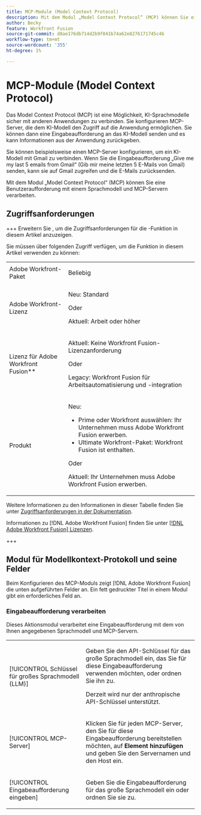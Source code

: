 ```yaml
---
title: MCP-Module (Model Context Protocol)
description: Mit dem Modul „Model Context Protocol“ (MCP) können Sie eine Benutzeraufforderung mithilfe von MCP verarbeiten.
author: Becky
feature: Workfront Fusion
source-git-commit: d8ae176db714d2b9f041b74a62e8276171745c4b
workflow-type: tm+mt
source-wordcount: '355'
ht-degree: 1%

---
```


# MCP-Module (Model Context Protocol)

Das Model Context Protocol (MCP) ist eine Möglichkeit, KI-Sprachmodelle sicher mit anderen Anwendungen zu verbinden. Sie konfigurieren MCP-Server, die dem KI-Modell den Zugriff auf die Anwendung ermöglichen. Sie können dann eine Eingabeaufforderung an das KI-Modell senden und es kann Informationen aus der Anwendung zurückgeben.

Sie können beispielsweise einen MCP-Server konfigurieren, um ein KI-Modell mit Gmail zu verbinden. Wenn Sie die Eingabeaufforderung „Give me my last 5 emails from Gmail“ (Gib mir meine letzten 5 E-Mails von Gmail) senden, kann sie auf Gmail zugreifen und die E-Mails zurücksenden.

Mit dem Modul „Model Context Protocol“ (MCP) können Sie eine Benutzeraufforderung mit einem Sprachmodell und MCP-Servern verarbeiten.

## Zugriffsanforderungen

+++ Erweitern Sie , um die Zugriffsanforderungen für die -Funktion in diesem Artikel anzuzeigen.

Sie müssen über folgenden Zugriff verfügen, um die Funktion in diesem Artikel verwenden zu können:

<table style="table-layout:auto">
 <col> 
 <col> 
 <tbody> 
  <tr> 
   <td role="rowheader">Adobe Workfront-Paket</td> 
   <td> <p>Beliebig</p> </td> 
  </tr> 
  <tr data-mc-conditions=""> 
   <td role="rowheader">Adobe Workfront-Lizenz</td> 
   <td> <p>Neu: Standard</p><p>Oder</p><p>Aktuell: Arbeit oder höher</p> </td> 
  </tr> 
  <tr> 
   <td role="rowheader">Lizenz für Adobe Workfront Fusion**</td> 
   <td>
   <p>Aktuell: Keine Workfront Fusion-Lizenzanforderung</p>
   <p>Oder</p>
   <p>Legacy: Workfront Fusion für Arbeitsautomatisierung und -integration </p>
   </td> 
  </tr> 
  <tr> 
   <td role="rowheader">Produkt</td> 
   <td>
   <p>Neu:</p> <ul><li>Prime oder Workfront auswählen: Ihr Unternehmen muss Adobe Workfront Fusion erwerben.</li><li>Ultimate Workfront-Paket: Workfront Fusion ist enthalten.</li></ul>
   <p>Oder</p>
   <p>Aktuell: Ihr Unternehmen muss Adobe Workfront Fusion erwerben.</p>
   </td> 
  </tr>
 </tbody> 
</table>

Weitere Informationen zu den Informationen in dieser Tabelle finden Sie unter [Zugriffsanforderungen in der Dokumentation](/help/workfront-fusion/references/licenses-and-roles/access-level-requirements-in-documentation.md).

Informationen zu [!DNL Adobe Workfront Fusion] finden Sie unter [[!DNL Adobe Workfront Fusion] Lizenzen](/help/workfront-fusion/set-up-and-manage-workfront-fusion/licensing-operations-overview/license-automation-vs-integration.md).

+++

## Modul für Modellkontext-Protokoll und seine Felder

Beim Konfigurieren des MCP-Moduls zeigt [!DNL Adobe Workfront Fusion] die unten aufgeführten Felder an. Ein fett gedruckter Titel in einem Modul gibt ein erforderliches Feld an.

### Eingabeaufforderung verarbeiten

Dieses Aktionsmodul verarbeitet eine Eingabeaufforderung mit dem von Ihnen angegebenen Sprachmodell und MCP-Servern.

<table style="table-layout:auto"> 
 <col> 
 <col> 
 <tbody> 
  <tr> 
   <td role="rowheader">[!UICONTROL Schlüssel für großes Sprachmodell (LLM)]</td> 
   <td> <p>Geben Sie den API-Schlüssel für das große Sprachmodell ein, das Sie für diese Eingabeaufforderung verwenden möchten, oder ordnen Sie ihn zu. </p> <p>Derzeit wird nur der anthropische API-Schlüssel unterstützt.</p></td> 
  </tr> 
  <tr> 
   <td role="rowheader">[!UICONTROL MCP-Server]</td> 
   <td> <p>Klicken Sie für jeden MCP-Server, den Sie für diese Eingabeaufforderung bereitstellen möchten, auf <b>Element hinzufügen</b> und geben Sie den Servernamen und den Host ein. </p> </td> 
  </tr> 
  <tr> 
   <td role="rowheader">[!UICONTROL Eingabeaufforderung eingeben]</td> 
   <td> <p>Geben Sie die Eingabeaufforderung für das große Sprachmodell ein oder ordnen Sie sie zu. </p> </td> 
  </tr> 
 </tbody> 
</table>
